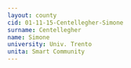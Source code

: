 ```yaml
---
layout: county 
cid: 01-11-15-Centellegher-Simone
surname: Centellegher
name: Simone
university: Univ. Trento
unita: Smart Community
---
```

